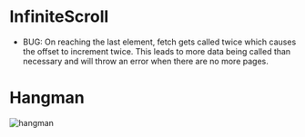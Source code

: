 # InfiniteScroll

- BUG: On reaching the last element, fetch gets called twice which causes the offset to increment twice. This leads to more data being called than necessary and will throw an error when there are no more pages.

# Hangman

![hangman](https://github.com/eric-k-chu/react-playground/assets/47008060/4a62d81b-5026-49bc-ae05-d11d375c1aa2)
